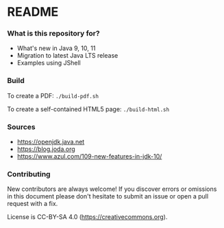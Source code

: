 # README #

### What is this repository for? ###

* What's new in Java 9, 10, 11
* Migration to latest Java LTS release
* Examples using JShell

### Build

To create a PDF:
`./build-pdf.sh`

To create a self-contained HTML5 page:
`./build-html.sh`

### Sources

* https://openjdk.java.net
* https://blog.joda.org
* https://www.azul.com/109-new-features-in-jdk-10/

### Contributing ###

New contributors are always welcome! If you discover errors or omissions in this document
please don't hesitate to submit an issue or open a pull request with a fix.

License is CC-BY-SA 4.0 (https://creativecommons.org).

